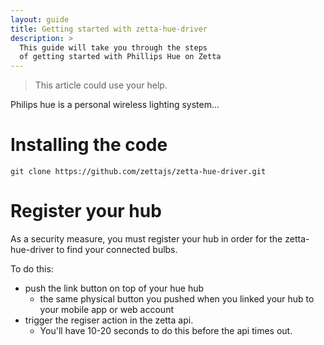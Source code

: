 ```yaml
---
layout: guide
title: Getting started with zetta-hue-driver
description: >
  This guide will take you through the steps 
  of getting started with Phillips Hue on Zetta
---
```


> This article could use your help. 

Philips hue is a personal wireless lighting system...

# Installing the code

```
git clone https://github.com/zettajs/zetta-hue-driver.git
```

# Register your hub

As a security measure, you must register your hub in order for the zetta-hue-driver to find your connected bulbs.

To do this:

  * push the link button on top of your hue hub
    * the same physical button you pushed when you linked your hub to your mobile app or web account
  * trigger the regiser action in the zetta api.
    * You'll have 10-20 seconds to do this before the api times out.